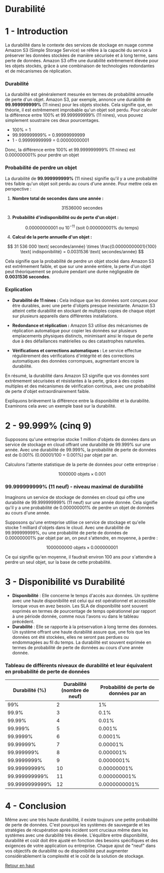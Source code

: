 # Durabilité

# 1 -  Introduction

La durabilité dans le contexte des services de stockage en nuage comme Amazon S3 (Simple Storage Service) se réfère à la capacité du service à préserver les données stockées de manière sécurisée et à long terme, sans perte de données. Amazon S3 offre une durabilité extrêmement élevée pour les objets stockés, grâce à une combinaison de technologies redondantes et de mécanismes de réplication.

### Durabilité

La durabilité est généralement mesurée en termes de probabilité annuelle de perte d'un objet. Amazon S3, par exemple, annonce une durabilité de **99.999999999%** (11 nines) pour les objets stockés. Cela signifie que, en théorie, il est extrêmement improbable qu'un objet soit perdu.
Pour calculer la différence entre 100% et 99.999999999% (11 nines), vous pouvez simplement soustraire ces deux pourcentages.

   - 100% = 1
   - 99.999999999% = 0.99999999999
   - 1 - 0.99999999999 = 0.00000000001

Donc, la différence entre 100% et 99.999999999% (11 nines) est 0.000000001% pour perdre un objet

### Probabilité de perdre un objet

La durabilité de **99.999999999%** (11 nines) signifie qu'il y a une probabilité très faible qu'un objet soit perdu au cours d'une année. Pour mettre cela en perspective :

1. **Nombre total de secondes dans une année :**
   
$$
   31 536 000 \text{ secondes}
$$

3. **Probabilité d'indisponibilité ou de perte d'un objet :**

$$
   0.00000000001 \text{ ou } 10^{-11} \text{ (soit 0.000000001% du temps)}
$$

4. **Calcul de la perte annuelle d'un objet :**

$$
   31 536 000 \text{ secondes/année} \times \frac{0.00000000001}{100} \text{ indisponibilité} = 0.0031536 \text{ secondes/année}
$$

Cela signifie que la probabilité de perdre un objet stocké dans Amazon S3 est extrêmement faible, et que sur une année entière, la perte d'un objet peut théoriquement se produire pendant une durée négligeable de **0.0031536 secondes**.

### Explication

- **Durabilité de 11 nines :** Cela indique que les données sont conçues pour être durables, avec une perte d'objets presque inexistante. Amazon S3 atteint cette durabilité en stockant de multiples copies de chaque objet sur plusieurs appareils dans différentes installations.

- **Redondance et réplication :** Amazon S3 utilise des mécanismes de réplication automatique pour copier les données sur plusieurs emplacements physiques distincts, minimisant ainsi le risque de perte due à des défaillances matérielles ou des catastrophes naturelles.

- **Vérifications et corrections automatiques :** Le service effectue régulièrement des vérifications d'intégrité et des corrections automatiques des données corrompues, augmentant encore la durabilité.

En résumé, la durabilité dans Amazon S3 signifie que vos données sont extrêmement sécurisées et résistantes à la perte, grâce à des copies multiples et des mécanismes de vérification continus, avec une probabilité de perte d'objet extraordinairement faible.

Expliquons brièvement la différence entre la disponibilité et la durabilité. Examinons cela avec un exemple basé sur la durabilité.

# 2 -  99.999% (cinq 9)
Supposons qu'une entreprise stocke 1 million d'objets de données dans un service de stockage en cloud offrant une durabilité de 99.999% sur une année. Avec une durabilité de 99.999%, la probabilité de perte de données est de 0.001% (0.00001/100 = 0.001%) par objet par an.

Calculons l'attente statistique de la perte de données pour cette entreprise :

$$
1 000 000 \text{ objets} \times 0.001% \text{ probabilité de perte par objet} = 10 \text{ objets perdus par an} 
$$

### 99.999999999% (11 neuf) - niveau maximal de durabilité
Imaginons un service de stockage de données en cloud qui offre une durabilité de 99.999999999% (11 neuf) sur une année donnée. Cela signifie qu'il y a une probabilité de 0.000000001% de perdre un objet de données au cours d'une année.

Supposons qu'une entreprise utilise ce service de stockage et qu'elle stocke 1 milliard d'objets dans le cloud. Avec une durabilité de 99.999999999%, ou une probabilité de perte de données de 0.000000001% par objet par an, on peut s'attendre, en moyenne, à perdre :

$$
1 000 000 000 \text{ objets} \times 0.000000001% \text{ probabilité de perte par objet} = 0.01 \text{ objet perdu par an} 
$$

Ce qui signifie qu'en moyenne, il faudrait environ 100 ans pour s'attendre à perdre un seul objet, sur la base de cette probabilité.

# 3 -  Disponibilité vs Durabilité
- **Disponibilité** : Elle concerne le temps d'accès aux données. Un système avec une haute disponibilité est celui qui est opérationnel et accessible lorsque vous en avez besoin. Les SLA de disponibilité sont souvent exprimés en termes de pourcentage de temps opérationnel par rapport à une période donnée, comme nous l'avons vu dans le tableau précédent.
- **Durabilité** : Elle se rapporte à la préservation à long terme des données. Un système offrant une haute durabilité assure que, une fois que les données ont été stockées, elles ne seront pas perdues ou endommagées au fil du temps. La durabilité est souvent exprimée en termes de probabilité de perte de données au cours d'une année donnée.

### Tableau de différents niveaux de durabilité et leur équivalent en probabilité de perte de données
| Durabilité (%) | Durabilité (nombre de neuf) | Probabilité de perte de données par an |
|----------------|-----------------------------|---------------------------------------|
| 99%            | 2                           | 1%                                    |
| 99.9%          | 3                           | 0.1%                                  |
| 99.99%         | 4                           | 0.01%                                 |
| 99.999%        | 5                           | 0.001%                                |
| 99.9999%       | 6                           | 0.0001%                               |
| 99.99999%      | 7                           | 0.00001%                              |
| 99.999999%     | 8                           | 0.000001%                             |
| 99.9999999%    | 9                           | 0.0000001%                            |
| 99.99999999%   | 10                          | 0.00000001%                           |
| 99.999999999%  | 11                          | 0.000000001%                          |
| 99.9999999999% | 12                          | 0.0000000001%                         |

# 4 - Conclusion
Même avec une très haute durabilité, il existe toujours une petite probabilité de perte de données. C'est pourquoi les systèmes de sauvegarde et les stratégies de récupération après incident sont cruciaux même dans les systèmes avec une durabilité très élevée. L'équilibre entre disponibilité, durabilité et coût doit être ajusté en fonction des besoins spécifiques et des exigences de votre application ou entreprise. Chaque ajout de "neuf" dans vos objectifs de durabilité ou de disponibilité peut augmenter considérablement la complexité et le coût de la solution de stockage.

[Retour en haut](#-Durabilité)
